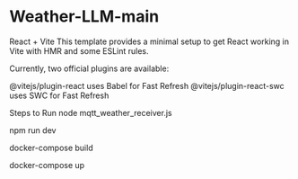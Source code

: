 # Weather-LLM-main

React + Vite
This template provides a minimal setup to get React working in Vite with HMR and some ESLint rules.

Currently, two official plugins are available:

@vitejs/plugin-react uses Babel for Fast Refresh
@vitejs/plugin-react-swc uses SWC for Fast Refresh


Steps to Run
node mqtt_weather_receiver.js

npm run dev

docker-compose build

docker-compose up
